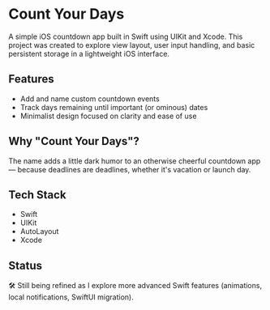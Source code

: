 # Count Your Days

A simple iOS countdown app built in Swift using UIKit and Xcode. This project was created to explore view layout, user input handling, and basic persistent storage in a lightweight iOS interface.

## Features

- Add and name custom countdown events
- Track days remaining until important (or ominous) dates
- Minimalist design focused on clarity and ease of use

## Why "Count Your Days"?

The name adds a little dark humor to an otherwise cheerful countdown app — because deadlines are deadlines, whether it's vacation or launch day.

## Tech Stack

- Swift
- UIKit
- AutoLayout
- Xcode

## Status

🛠️ Still being refined as I explore more advanced Swift features (animations, local notifications, SwiftUI migration).
